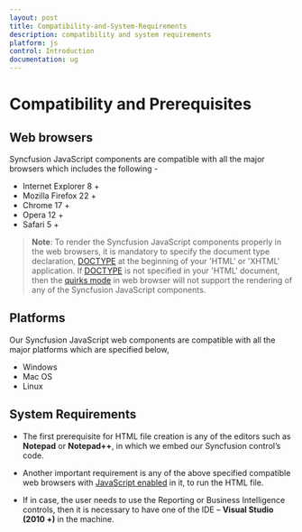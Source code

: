 ```yaml
---
layout: post
title: Compatibility-and-System-Requirements
description: compatibility and system requirements
platform: js
control: Introduction
documentation: ug
---
```


# Compatibility and Prerequisites

## Web browsers

Syncfusion JavaScript components are compatible with all the major browsers which includes the following - 

* Internet Explorer 8 +
* Mozilla Firefox 22 +
* Chrome 17 +
* Opera 12 +
* Safari 5 +


>   **Note**: To render the Syncfusion JavaScript components properly in the web browsers, it is mandatory to specify the document type declaration, [DOCTYPE](https://en.wikipedia.org/wiki/Document_type_declaration) at the beginning of your 'HTML' or 'XHTML' application. If [DOCTYPE](https://en.wikipedia.org/wiki/Document_type_declaration) is not specified in your 'HTML' document, then the [quirks mode](https://en.wikipedia.org/?title=Quirks_mode) in web browser will not support the rendering of any of the Syncfusion JavaScript components.


## Platforms

Our Syncfusion JavaScript web components are compatible with all the major platforms which are specified below,

* Windows
* Mac OS
* Linux

## System Requirements

* The first prerequisite for HTML file creation is any of the editors such as **Notepad** or **Notepad++**, in which we embed our Syncfusion control’s code.  

* Another important requirement is any of the above specified compatible web browsers with [JavaScript enabled](https://support.microsoft.com/en-in/gp/howtoscript) in it, to run the HTML file.

* If in case, the user needs to use the Reporting or Business Intelligence controls, then it is necessary to have one of the IDE – **Visual Studio (2010 +)** in the machine.

